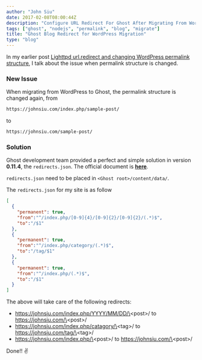```yaml
---
author: "John Siu"
date: 2017-02-08T08:00:44Z
description: "Configure URL Redirect For Ghost After Migrating From WordPress."
tags: ["ghost", "nodejs", "permalink", "blog", "migrate"]
title: "Ghost Blog Redirect for WordPress Migration"
type: "blog"
---
```


In my earlier post [Lighttpd url.redirect and changing WordPress permalink structure](/blog/lighttpd-redirect-and-wp-permalink/), I talk about the issue when permalink structure is changed.
<!--more-->

### New Issue

When migrating from WordPress to Ghost, the permalink structure is changed again, from

```txt
https://johnsiu.com/index.php/sample-post/
```

to

```txt
https://johnsiu.com/sample-post/
```

### Solution

Ghost development team provided a perfect and simple solution in version __0.11.4__, the `redirects.json`. The official document is __[here](http://support.ghost.org/redirects/)__.

`redirects.json` need to be placed in `<Ghost root>/content/data/`.

The `redirects.json` for my site is as follow

```json
[
  {
    "permanent": true,
    "from":"^/index.php/[0-9]{4}/[0-9]{2}/[0-9]{2}/(.*)$",
    "to":"/$1"
  },
  {
    "permanent": true,
    "from":"^/index.php/category/(.*)$",
    "to":"/tag/$1"
  },
  {
    "permanent": true,
    "from":"^/index.php/(.*)$",
    "to":"/$1"
  }
]
```

The above will take care of the following redirects:

- https://johnsiu.com/index.php/YYYY/MM/DD/\<post\>/ to https://johnsiu.com/\<post\>/
- https://johnsiu.com/index.php/catagory/\<tag\>/ to https://johnsiu.com/tag/\<tag\>/
- https://johnsiu.com/index.php/\<post\>/ to https://johnsiu.com/\<post\>/

Done!! ✌️